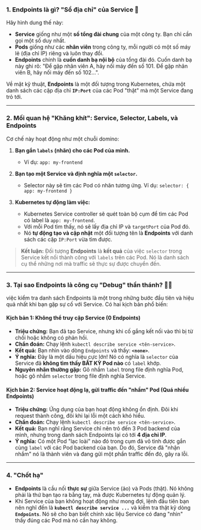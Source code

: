 ### 1. Endpoints là gì? "Sổ địa chỉ" của Service 📖

Hãy hình dung thế này:

- **Service** giống như một **số tổng đài chung** của một công ty. Bạn chỉ cần gọi một số duy nhất.
- **Pods** giống như các **nhân viên** trong công ty, mỗi người có một số máy lẻ (địa chỉ IP) riêng và luôn thay đổi.
- **Endpoints** chính là **cuốn danh bạ nội bộ** của tổng đài đó. Cuốn danh bạ này ghi rõ: "Để gặp nhân viên A, hãy nối máy đến số 101. Để gặp nhân viên B, hãy nối máy đến số 102...".

Về mặt kỹ thuật, **Endpoints** là một đối tượng trong Kubernetes, chứa một danh sách các cặp địa chỉ **`IP:Port`** của các Pod "thật" mà một Service đang trỏ tới.

---

### 2. Mối quan hệ "Khăng khít": Service, Selector, Labels, và Endpoints

Cơ chế này hoạt động như một chuỗi domino:

1. **Bạn gắn `labels` (nhãn) cho các Pod của mình.**

   - Ví dụ: `app: my-frontend`

2. **Bạn tạo một Service và định nghĩa một `selector`.**

   - Selector này sẽ tìm các Pod có nhãn tương ứng. Ví dụ: `selector: { app: my-frontend }`

3. **Kubernetes tự động làm việc:**

   - Kubernetes Service controller sẽ quét toàn bộ cụm để tìm các Pod có label là `app: my-frontend`.
   - Với mỗi Pod tìm thấy, nó sẽ lấy địa chỉ IP và `targetPort` của Pod đó.
   - Nó **tự động tạo và cập nhật** một đối tượng tên là **Endpoints** với danh sách các cặp `IP:Port` vừa tìm được.

> **Kết luận:** Đối tượng **Endpoints** là **kết quả** của việc `selector` trong Service kết nối thành công với `labels` trên các Pod. Nó là danh sách cụ thể những nơi mà traffic sẽ thực sự được chuyển đến.

---

### 3. Tại sao Endpoints là công cụ "Debug" thần thánh? 🕵️‍♂️

việc kiểm tra danh sách Endpoints là một trong những bước đầu tiên và hiệu quả nhất khi bạn gặp sự cố với Service. Có hai kịch bản phổ biến:

#### Kịch bản 1: Không thể truy cập Service (0 Endpoints)

- **Triệu chứng:** Bạn đã tạo Service, nhưng khi cố gắng kết nối vào thì bị từ chối hoặc không có phản hồi.
- **Chẩn đoán:** Chạy lệnh `kubectl describe service <tên-service>`.
- **Kết quả:** Bạn nhìn vào dòng `Endpoints` và thấy: **`<none>`**.
- **Ý nghĩa:** Đây là một dấu hiệu cực lớn! Nó có nghĩa là `selector` của Service đã **không tìm thấy BẤT KỲ Pod nào** có `label` khớp.
- **Nguyên nhân thường gặp:** Gõ nhầm `label` trong file định nghĩa Pod, hoặc gõ nhầm `selector` trong file định nghĩa Service.

#### Kịch bản 2: Service hoạt động lạ, gửi traffic đến "nhầm" Pod (Quá nhiều Endpoints)

- **Triệu chứng:** Ứng dụng của bạn hoạt động không ổn định. Đôi khi request thành công, đôi khi lại lỗi một cách khó hiểu.
- **Chẩn đoán:** Chạy lệnh `kubectl describe service <tên-service>`.
- **Kết quả:** Bạn nghĩ rằng Service chỉ nên trỏ đến 3 Pod backend của mình, nhưng trong danh sách Endpoints lại có tới **4 địa chỉ IP**.
- **Ý nghĩa:** Có một Pod "lạc loài" nào đó trong cụm đã vô tình được gắn cùng `label` với các Pod backend của bạn. Do đó, Service đã "nhận nhầm" nó là thành viên và đang gửi một phần traffic đến đó, gây ra lỗi.

---

### 4. "Chốt hạ"

- **Endpoints** là cầu nối **thực sự** giữa Service (ảo) và Pods (thật). Nó không phải là thứ bạn tạo ra bằng tay, mà được Kubernetes tự động quản lý.
- Khi Service của bạn không hoạt động như mong đợi, lệnh đầu tiên bạn nên nghĩ đến là **`kubectl describe service ...`** và kiểm tra thật kỹ dòng **`Endpoints`**. Nó sẽ cho bạn biết chính xác liệu Service có đang "nhìn" thấy đúng các Pod mà nó cần hay không.
